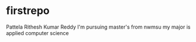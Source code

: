 # firstrepo
Pattela Rithesh Kumar Reddy I'm pursuing master's from nwmsu
my major is applied computer science